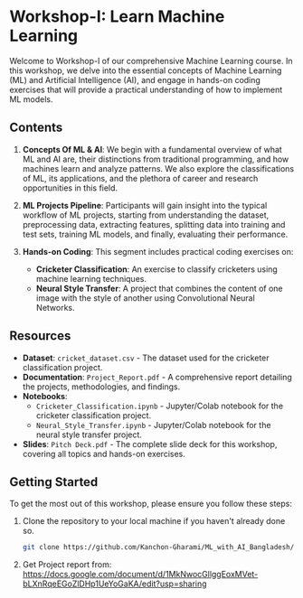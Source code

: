 # Workshop-I: Learn Machine Learning

Welcome to Workshop-I of our comprehensive Machine Learning course. In this workshop, we delve into the essential concepts of Machine Learning (ML) and Artificial Intelligence (AI), and engage in hands-on coding exercises that will provide a practical understanding of how to implement ML models.

## Contents

1. **Concepts Of ML & AI**: We begin with a fundamental overview of what ML and AI are, their distinctions from traditional programming, and how machines learn and analyze patterns. We also explore the classifications of ML, its applications, and the plethora of career and research opportunities in this field.

2. **ML Projects Pipeline**: Participants will gain insight into the typical workflow of ML projects, starting from understanding the dataset, preprocessing data, extracting features, splitting data into training and test sets, training ML models, and finally, evaluating their performance.

3. **Hands-on Coding**: This segment includes practical coding exercises on:
   - **Cricketer Classification**: An exercise to classify cricketers using machine learning techniques.
   - **Neural Style Transfer**: A project that combines the content of one image with the style of another using Convolutional Neural Networks.

## Resources

- **Dataset**: `cricket_dataset.csv` - The dataset used for the cricketer classification project.
- **Documentation**: `Project_Report.pdf` - A comprehensive report detailing the projects, methodologies, and findings.
- **Notebooks**:
  - `Cricketer_Classification.ipynb` - Jupyter/Colab notebook for the cricketer classification project.
  - `Neural_Style_Transfer.ipynb` - Jupyter/Colab notebook for the neural style transfer project.
- **Slides**: `Pitch Deck.pdf` - The complete slide deck for this workshop, covering all topics and hands-on exercises.

## Getting Started

To get the most out of this workshop, please ensure you follow these steps:

1. Clone the repository to your local machine if you haven't already done so.
   ```bash
   git clone https://github.com/Kanchon-Gharami/ML_with_AI_Bangladesh/tree/main/Workshop%20I
2. Get Project report from:
   https://docs.google.com/document/d/1MkNwocGllggEoxMVet-bLXnRqeEGoZlDHp1UeYoGaKA/edit?usp=sharing
